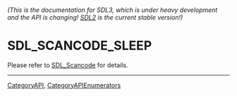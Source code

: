 ###### (This is the documentation for SDL3, which is under heavy development and the API is changing! [SDL2](https://wiki.libsdl.org/SDL2/) is the current stable version!)
# SDL_SCANCODE_SLEEP

Please refer to [SDL_Scancode](SDL_Scancode) for details.

----
[CategoryAPI](CategoryAPI), [CategoryAPIEnumerators](CategoryAPIEnumerators)

